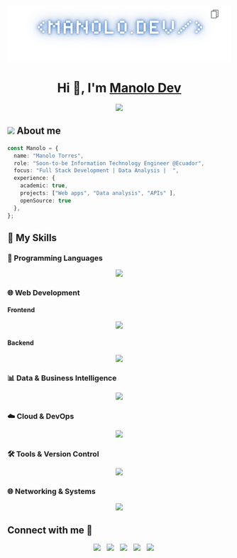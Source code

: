 
![MANOLO Art](img/manolodev.png)
<h1 align="center">Hi 👋, I'm <a href="https://github.com/Nolos17" target="blank">
Manolo Dev</a></h1>
<p align="center">
  <a href="https://github.com/DenverCoder1/readme-typing-svg">
    <img src="https://readme-typing-svg.herokuapp.com?font=Fira+Code&color=%2300FFB3&size=22&center=true&vCenter=true&width=800&height=100&lines=Soon-to-be+Information+Technology+Engineer;Full+Stack+Developer;Data+Analysis;Software%2C+Hardware+and+Operating+Systems+Management;Networking+and+Connectivity+Skills;Passionate+about+Application+Development;Always+learning+and+improving" />
  </a>
</p>

## <picture><img src = "https://github.com/7oSkaaa/7oSkaaa/blob/main/Images/about_me.gif?raw=true" width = 50px></picture> About me

```typescript
const Manolo = {
  name: "Manolo Torres",
  role: "Soon-to-be Information Technology Engineer @Ecuador",
  focus: "Full Stack Development | Data Analysis |  ",
  experience: {
    academic: true,
    projects: ["Web apps", "Data analysis", "APIs" ],
    openSource: true
  },
};

```

## 🚀 My Skills

### 🧠 Programming Languages
<p align="center"> <a href="https://skillicons.dev"> <img src="https://skillicons.dev/icons?i=py,java,cs,php,js,ts,cpp&perline=10" /> </a> </p>

### 🌐 Web Development

#### Frontend

<p align="center"> <img src="https://skillicons.dev/icons?i=html,css,js,ts,react,bootstrap,tailwind,nextjs,astro&perline=10" /> </p>

#### Backend

<p align="center"> <img src="https://skillicons.dev/icons?i=nodejs,express,php,java,cs,laravel,aspdotnet&perline=10" /> </p>

### 📊 Data & Business Intelligence
<p align="center"> <img src="https://skillicons.dev/icons?i=py,postgres,mysql,mongodb,redis,anaconda,openai&perline=10" /> </p>

### ☁️ Cloud & DevOps
<p align="center"> <img src="https://skillicons.dev/icons?i=aws,docker,kubernetes&perline=10" /> </p>

### 🛠️ Tools & Version Control
<p align="center"> <img src="https://skillicons.dev/icons?i=git,github,vscode,postman,figma,md,json&perline=10" /> </p>

### 🌐 Networking & Systems
<p align="center"> <img src="https://skillicons.dev/icons?i=linux,windows,ubuntu&perline=10" /> </p>


## Connect with me 🤝
<p align="center">

 <div align="center"  class="icons-social" style="margin-left: 10px;">
        <a style="margin-left: 10px;"  target="_blank" href="https://www.linkedin.com/in/manolo-torres19/">
			<img src="https://img.icons8.com/doodle/40/000000/linkedin--v2.png"></a>
        <a style="margin-left: 10px;" target="_blank" href="https://github.com/Nolos17">
		<img src="https://img.icons8.com/doodle/40/000000/github--v1.png"></a>
	   <a style="margin-left: 10px;" target="_blank" href="https://instagram.com">
			<img src="https://img.icons8.com/doodle/40/000000/instagram-new--v2.png"></a>
		<a style="margin-left: 10px;" target="_blank" href="https://twitter.com">
			<img src="https://img.icons8.com/doodle/1x/twitter-squared--v2.png" ></a>
		<a style="margin-left: 10px;" target="_blank" href="https://www.youtube.com">
				<img src="https://img.icons8.com/doodle/1x/youtube--v2.png" ></a>
      </div>
</p> 

    

